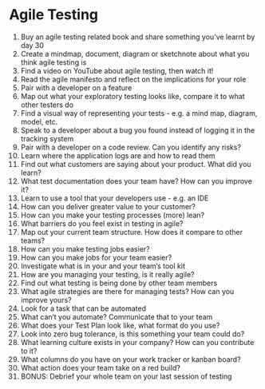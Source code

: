 # Agile Testing
1. Buy an agile testing related book and share something you’ve learnt by day 30  
2. Create a mindmap, document, diagram or sketchnote about what you think agile testing is  
3. Find a video on YouTube about agile testing, then watch it!  
4. Read the agile manifesto and reflect on the implications for your role  
5. Pair with a developer on a feature  
6. Map out what your exploratory testing looks like, compare it to what other testers do  
7. Find a visual way of representing your tests - e.g. a mind map, diagram, model, etc.  
8. Speak to a developer about a bug you found instead of logging it in the tracking system  
9. Pair with a developer on a code review. Can you identify any risks?  
10. Learn where the application logs are and how to read them  
11. Find out what customers are saying about your product. What did you learn?  
12. What test documentation does your team have? How can you improve it?  
13. Learn to use a tool that your developers use - e.g. an IDE  
14. How can you deliver greater value to your customer?  
15. How can you make your testing processes (more) lean?  
16. What barriers do you feel exist in testing in agile?  
17. Map out your current team structure. How does it compare to other teams?  
18. How can you make testing jobs easier?  
19. How can you make jobs for your team easier?  
20. Investigate what is in your and your team’s tool kit  
21. How are you managing your testing, is it really agile?  
22. Find out what testing is being done by other team members  
23. What agile strategies are there for managing tests? How can you improve yours?  
24. Look for a task that can be automated  
25. What can’t you automate? Communicate that to your team  
26. What does your Test Plan look like, what format do you use?  
27. Look into zero bug tolerance, is this something your team could do?  
28. What learning culture exists in your company? How can you contribute to it?  
29. What columns do you have on your work tracker or kanban board?  
30. What action does your team take on a red build?  
31. BONUS: Debrief your whole team on your last session of testing 